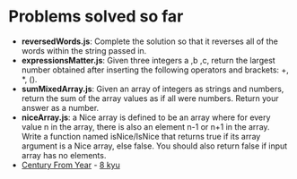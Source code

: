 # Problems solved so far
* **reversedWords.js**: Complete the solution so that it reverses all of the words within the string passed in.
* **expressionsMatter.js**: Given three integers a ,b ,c, return the largest number obtained after inserting the following operators and brackets: +, *, ().
* **sumMixedArray.js**: Given an array of integers as strings and numbers, return the sum of the array values as if all were numbers. Return your answer as a number.
* **niceArray.js**: a Nice array is defined to be an array where for every value n in the array, there is also an element n-1 or n+1 in the array. Write a function named isNice/IsNice that returns true if its array argument is a Nice array, else false. You should also return false if input array has no elements.
* [Century From Year](./centuryFromYears.js) - [8 kyu](https://www.codewars.com/kata/century-from-year/)

